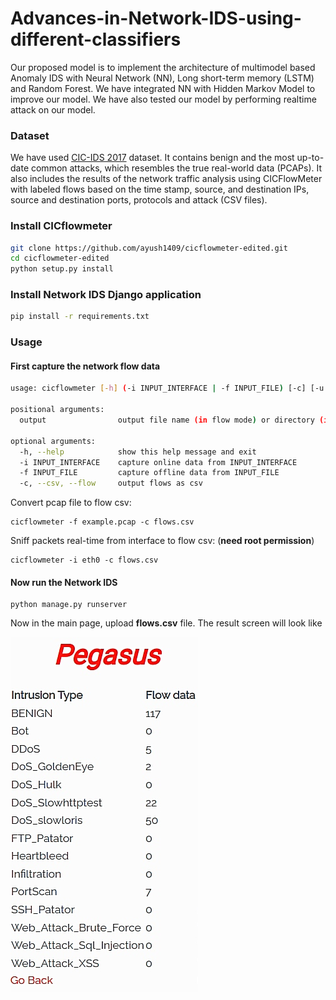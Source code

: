 # Advances-in-Network-IDS-using-different-classifiers
Our proposed model is to implement the architecture of multimodel based Anomaly IDS with Neural Network (NN), Long short-term memory (LSTM) and Random Forest. We have integrated NN with Hidden Markov Model to improve our model. We have also tested our model by performing realtime attack on our model.

### Dataset
We have used <a href="https://www.unb.ca/cic/datasets/ids-2017.html">CIC-IDS 2017</a> dataset. It contains benign and the most up-to-date common attacks, which resembles the true real-world data (PCAPs). It also includes the results of the network traffic analysis using CICFlowMeter with labeled flows based on the time stamp, source, and destination IPs, source and destination ports, protocols and attack (CSV files).

### Install CICflowmeter

```sh
git clone https://github.com/ayush1409/cicflowmeter-edited.git
cd cicflowmeter-edited
python setup.py install
```

### Install Network IDS Django application

```sh
pip install -r requirements.txt
```
### Usage

#### First capture the network flow data

```sh
usage: cicflowmeter [-h] (-i INPUT_INTERFACE | -f INPUT_FILE) [-c] [-u URL_MODEL] output

positional arguments:
  output                output file name (in flow mode) or directory (in sequence mode)

optional arguments:
  -h, --help            show this help message and exit
  -i INPUT_INTERFACE    capture online data from INPUT_INTERFACE
  -f INPUT_FILE         capture offline data from INPUT_FILE
  -c, --csv, --flow     output flows as csv
```

Convert pcap file to flow csv:

```
cicflowmeter -f example.pcap -c flows.csv
```

Sniff packets real-time from interface to flow csv: (**need root permission**)

```
cicflowmeter -i eth0 -c flows.csv
```

#### Now run the Network IDS

```
python manage.py runserver
```
Now in the main page, upload **flows.csv** file. The result screen will look like

![alt text](https://github.com/ayush1409/Advances-in-Network-IDS-using-different-classifiers/blob/main/NetworkIDS_output.jpg)
